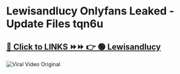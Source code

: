 
 # Lewisandlucy Onlyfans Leaked - Update Files tqn6u

## <h2><a href="https://clipsfans.com/Lewisandlucy&ref=git">🔗 Click to LINKS ⏩⏩ 👉 🟢 Lewisandlucy </a></h2>

<a href="https://clipsfans.com/Lewisandlucy&ref=git" rel="nofollow" data-target="animated-image.originalLink"><img src="https://i.ibb.co.com/xMMVF88/686577567.gif" alt="Viral Video Original" style="max-width: 100%; display: inline-block;" data-target="animated-image.originalImage"></a>

